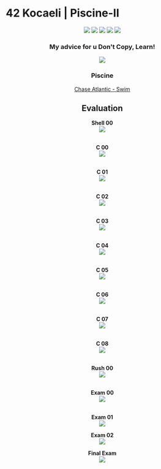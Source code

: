 # 42 Kocaeli | Piscine-II

<p align="center">
    <img src="https://img.shields.io/github/languages/count/fleizean/42-Kocaeli-Piscine?style=for-the-badge"/>
    <img src="https://img.shields.io/github/last-commit/fleizean/42-Kocaeli-Piscine?style=for-the-badge"/>
    <img src="https://img.shields.io/github/forks/fleizean/42-Kocaeli-Piscine?style=for-the-badge"/>
    <img src="https://img.shields.io/github/followers/fleizean?style=for-the-badge"/>
    <img src="https://img.shields.io/github/watchers/fleizean/42-Kocaeli-Piscine?style=for-the-badge"/>
</p>

<h3 align="center">
  My advice for u Don't Copy, Learn!
</h3>

<p align="center">
    <img src="https://badge42.vercel.app/api/v2/cl13ejq4y000909mke5sxpjan/stats?cursusId=9&coalitionId=233"/>
</p>

<h3 align="center">
  Piscine
</h3>

<p align="center">
    <a href="https://www.youtube.com/watch?v=mC9v5FaLt84">Chase Atlantic - Swim</a>
</p>

<h2 align="center">
  Evaluation
</h2>

<p align="center">
  <span style="font-weight: bold;">Shell 00</span><br>
  <img src="https://badge42.vercel.app/api/v2/cl13ejq4y000909mke5sxpjan/project/2414405"/><br><br>
</p>

<p align="center">
  <span style="font-weight: bold;">C 00</span><br>
  <img src="https://badge42.vercel.app/api/v2/cl13ejq4y000909mke5sxpjan/project/2423034"/><br><br>
</p>

<p align="center">
  <span style="font-weight: bold;">C 01</span><br>
  <img src="https://badge42.vercel.app/api/v2/cl13ejq4y000909mke5sxpjan/project/2423034"/><br><br>
</p>
<p align="center">  
  <span style="font-weight: bold;">C 02</span><br>
  <img src="https://badge42.vercel.app/api/v2/cl13ejq4y000909mke5sxpjan/project/2426766"/><br><br>
</p>
<p align="center">  
  <span style="font-weight: bold;">C 03</span><br>
  <img src="https://badge42.vercel.app/api/v2/cl13ejq4y000909mke5sxpjan/project/2433034"/><br><br>
</p>
<p align="center">  
  <span style="font-weight: bold;">C 04</span><br>
  <img src="https://badge42.vercel.app/api/v2/cl13ejq4y000909mke5sxpjan/project/2433034"/><br><br>
</p>
<p align="center">  
  <span style="font-weight: bold;">C 05</span><br>
  <img src="https://badge42.vercel.app/api/v2/cl13ejq4y000909mke5sxpjan/project/2433034"/><br><br>
</p>
<p align="center">  
  <span style="font-weight: bold;">C 06</span><br>
  <img src="https://badge42.vercel.app/api/v2/cl13ejq4y000909mke5sxpjan/project/2433034"/><br><br>
</p>
<p align="center">  
  <span style="font-weight: bold;">C 07</span><br>
  <img src="https://badge42.vercel.app/api/v2/cl13ejq4y000909mke5sxpjan/project/2439470"/><br><br>
</p>
<p align="center">  
  <span style="font-weight: bold;">C 08</span><br>
  <img src="https://badge42.vercel.app/api/v2/cl13ejq4y000909mke5sxpjan/project/2439470"/><br><br>
</p>
<p align="center">  
  <span style="font-weight: bold;">Rush 00</span><br>
  <img src="https://badge42.vercel.app/api/v2/cl13ejq4y000909mke5sxpjan/project/2420734"/><br><br>
</p>  

<p align="center">  
  <span style="font-weight: bold;">Exam 00</span><br>
  <img src="https://badge42.vercel.app/api/v2/cl13ejq4y000909mke5sxpjan/project/2418661"/><br><br>
</p>
<p align="center">  
  <span style="font-weight: bold;">Exam 01</span><br>
  <img src="https://badge42.vercel.app/api/v2/cl13ejq4y000909mke5sxpjan/project/2428380"/>
</p>
<p align="center">  
  <span style="font-weight: bold;">Exam 02</span><br>
  <img src="https://badge42.vercel.app/api/v2/cl13ejq4y000909mke5sxpjan/project/2434890"/>
</p>
<p align="center">  
  <span style="font-weight: bold;">Final Exam</span><br>
  <img src="https://badge42.vercel.app/api/v2/cl13ejq4y000909mke5sxpjan/project/2434890"/>
</p>
